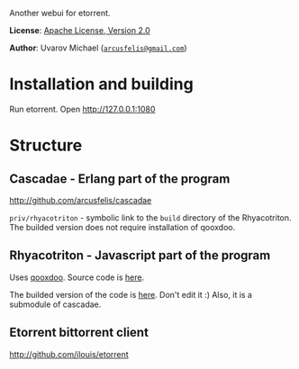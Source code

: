 Another webui for etorrent.

__License__: [Apache License, Version 2.0](http://www.apache.org/licenses/LICENSE-2.0.html)

__Author__: Uvarov Michael ([`arcusfelis@gmail.com`](mailto:arcusfelis@gmail.com))


Installation and building
=========================

Run etorrent.
Open http://127.0.0.1:1080


Structure
=========

Cascadae - Erlang part of the program
-------------------------------------

http://github.com/arcusfelis/cascadae 

`priv/rhyacotriton` - symbolic link to the `build` directory of the 
Rhyacotriton. The builded version does not require installation of qooxdoo.



Rhyacotriton - Javascript part of the program
---------------------------------------------

Uses [qooxdoo](qooxdoo.org).
Source code is [here](http://github.com/arcusfelis/rhyacotriton).

The builded version of the code is 
[here](http://github.com/arcusfelis/rhyacotriton-build).
Don't edit it :) 
Also, it is a submodule of cascadae.



Etorrent bittorrent client
--------------------------

http://github.com/jlouis/etorrent  

